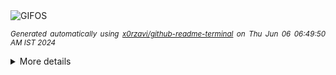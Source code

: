 <div align="justify">
<picture>
    <source media="(prefers-color-scheme: dark)" srcset="https://i.ibb.co/tZP6vKm/output-gif.gif">
    <source media="(prefers-color-scheme: light)" srcset="https://i.ibb.co/tZP6vKm/output-gif.gif">
    <img alt="GIFOS" src="https://i.ibb.co/tZP6vKm/output-gif.gif">
</picture>

<sub><i>Generated automatically using [x0rzavi/github-readme-terminal](https://github.com/x0rzavi/github-readme-terminal) on Thu Jun 06 06:49:50 AM IST 2024</i></sub>

<details>
<summary>More details</summary>

</details>
</div>

<!-- Image deletion URL: https://ibb.co/hX1N497/97f6d38f88cce7f663e41657fd9e8030 -->